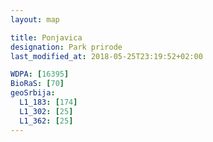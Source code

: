 ```yaml
---
layout: map

title: Ponjavica
designation: Park prirode
last_modified_at: 2018-05-25T23:19:52+02:00

WDPA: [16395]
BioRaS: [70]
geoSrbija:
  L1_183: [174]
  L1_302: [25]
  L1_362: [25]
---
```

